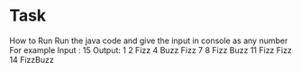 # Task

How to Run
Run the java code 
and give the input in console as any number
For example
Input : 15
Output: 
1
2
Fizz
4
Buzz
Fizz
7
8
Fizz
Buzz
11
Fizz
Fizz
14
FizzBuzz
